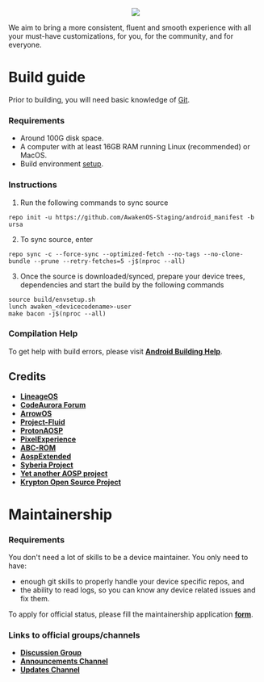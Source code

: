 <p align="center">
  <img src="https://i.imgur.com/lyJkVeK.png"/>
</p>

We aim to bring a more consistent, fluent and smooth experience with all your must-have customizations, for you, for the community, and for everyone.

# Build guide

Prior to building, you will need basic knowledge of [Git](https://www.atlassian.com/git/tutorials/atlassian-git-cheatsheet).

### Requirements
- Around 100G disk space.
- A computer with at least 16GB RAM running Linux (recommended) or MacOS.
- Build environment [setup](https://github.com/akhilnarang/scripts).

### Instructions
1. Run the following commands to sync source

```
repo init -u https://github.com/AwakenOS-Staging/android_manifest -b ursa
```
2. To sync source, enter

```
repo sync -c --force-sync --optimized-fetch --no-tags --no-clone-bundle --prune --retry-fetches=5 -j$(nproc --all)
```

3. Once the source is downloaded/synced, prepare your device trees, dependencies and start the build by the following commands

```
source build/envsetup.sh
lunch awaken_<devicecodename>-user
make bacon -j$(nproc --all)
```

### Compilation Help
To get help with build errors, please visit [**Android Building Help**](https://t.me/AndroidBuildingHelp).

## Credits

 * [**LineageOS**](https://github.com/LineageOS)
 * [**CodeAurora Forum**](https://source.codeaurora.org/quic/la)
 * [**ArrowOS**](https://github.com/ArrowOS)
 * [**Project-Fluid**](https://github.com/Project-Fluid)
 * [**ProtonAOSP**](https://github.com/ProtonAOSP)
 * [**PixelExperience**](https://github.com/PixelExperience)
 * [**ABC-ROM**](https://github.com/ezio84)
 * [**AospExtended**](https://github.com/AospExtended)
 * [**Syberia Project**](https://github.com/syberia-project)
 * [**Yet another AOSP project**](https://github.com/Yaap)
 * [**Krypton Open Source Project**](https://github.com/Aosp-Krypton)

# Maintainership

### Requirements
You don't need a lot of skills to be a device maintainer. You only need to have:
- enough git skills to properly handle your device specific repos, and
- the ability to read logs, so you can know any device related issues and fix them.

To apply for official status, please fill the maintainership application [**form**](https://github.com/Project-Awaken/official_devices).

### Links to official groups/channels
- [**Discussion Group**](https://t.me/AwakenOSChat)
- [**Announcements Channel**](https://t.me/AwakenOSNews)
- [**Updates Channel**](https://t.me/AwakenOSUpdates)
